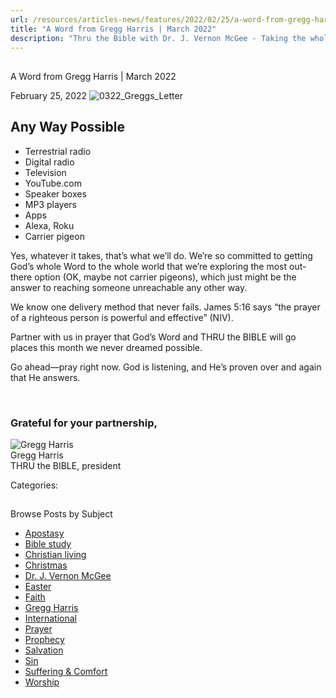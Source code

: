 ```yaml
---
url: /resources/articles-news/features/2022/02/25/a-word-from-gregg-harris-march-2022
title: "A Word from Gregg Harris | March 2022"
description: "Thru the Bible with Dr. J. Vernon McGee - Taking the whole Word to the whole world"
---
```







## 
 A Word from Gregg Harris | March 2022


February 25, 2022
![](https://ttb.org/images/default-source/features-and-news/0322_greggs_letterb0676d19-5459-45e1-99a5-453771ab556b.jpg?sfvrsn=e2101816_1 "0322_Greggs_Letter")




## Any Way Possible

* Terrestrial radio
* Digital radio
* Television
* YouTube.com
* Speaker boxes
* MP3 players
* Apps
* Alexa, Roku
* Carrier pigeon

Yes, whatever it takes, that’s what we’ll do. We’re so committed to getting God’s whole Word to the whole world that we’re exploring the most out-there option (OK, maybe not carrier pigeons), which just might be the answer to reaching someone unreachable any other way.  

We know one delivery method that never fails. James 5:16 says “the prayer of a righteous person is powerful and effective” (NIV).  

Partner with us in prayer that God’s Word and THRU the BIBLE will go places this month we never dreamed possible.    


Go ahead—pray right now. God is listening, and He’s proven over and again that He answers. 

 

### Grateful for your partnership,

![Gregg Harris ](/images/default-source/default-album/gregg-harris.jpg?sfvrsn=38591e16_0 "Gregg Harris ")  
Gregg Harris  
THRU the BIBLE, president 



Categories: 









## 
 Browse Posts by Subject


* [Apostasy](/resources/articles-news/-in-tags/tags/Apostasy)
* [Bible study](/resources/articles-news/-in-tags/tags/Bible-study)
* [Christian living](/resources/articles-news/-in-tags/tags/Christian-living)
* [Christmas](/resources/articles-news/-in-tags/tags/Christmas)
* [Dr. J. Vernon McGee](/resources/articles-news/-in-tags/tags/Dr-J-Vernon-McGee)
* [Easter](/resources/articles-news/-in-tags/tags/easter)
* [Faith](/resources/articles-news/-in-tags/tags/Faith)
* [Gregg Harris](/resources/articles-news/-in-tags/tags/Gregg-Harris)
* [International](/resources/articles-news/-in-tags/tags/International)
* [Prayer](/resources/articles-news/-in-tags/tags/prayer)
* [Prophecy](/resources/articles-news/-in-tags/tags/Prophecy)
* [Salvation](/resources/articles-news/-in-tags/tags/Salvation)
* [Sin](/resources/articles-news/-in-tags/tags/sin)
* [Suffering & Comfort](/resources/articles-news/-in-tags/tags/Suffering-Comfort)
* [Worship](/resources/articles-news/-in-tags/tags/worship)






